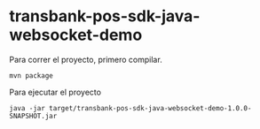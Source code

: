 # transbank-pos-sdk-java-websocket-demo

Para correr el proyecto, primero compilar.

```
mvn package
```

Para ejecutar el proyecto

```
java -jar target/transbank-pos-sdk-java-websocket-demo-1.0.0-SNAPSHOT.jar
```

